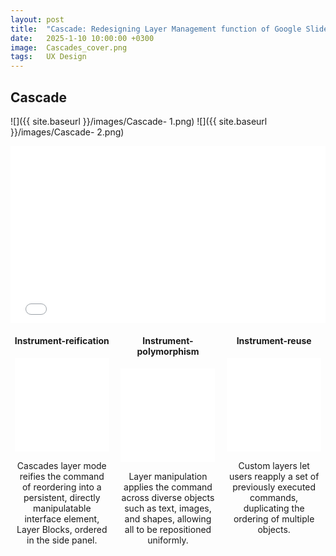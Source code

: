 ```yaml
---
layout: post
title:  "Cascade: Redesigning Layer Management function of Google Slides"
date:   2025-1-10 10:00:00 +0300
image:  Cascades_cover.png
tags:   UX Design
---
```

## Cascade 

![]({{ site.baseurl }}/images/Cascade- 1.png)
![]({{ site.baseurl }}/images/Cascade- 2.png)

 <!-- 总介绍 -->
<div style="position: relative; padding-bottom: 56.25%; height: 0; overflow: hidden; max-width: 100%; width: 100%; margin: 0px 0;">
  <iframe src="//player.bilibili.com/player.html?isOutside=true&aid=114213599123594&bvid=BV126ozYMEhc&cid=29036448606&p=1&high_quality=1" 
          style="position: absolute; top: 0; left: 0; width: 100%; height: 100%;" 
          frameborder="0" 
          scrolling="no" 
          allowfullscreen="true">
  </iframe>
</div>


<style>
  .video-container {
    display: flex;
    flex-wrap: wrap;
    justify-content: space-around;
    gap: 5px; /* 视频间距 */
  }

  .video-item {
    width: 30%;
    text-align: center;
    margin-bottom: -10px;
  }

  @media (max-width: 768px) {
    .video-item {
      width: 100%; 
    }
  }
  iframe {
    width: 100%;
    height: auto;
    max-height: 330px; 
  }
</style>

<div class="video-container">
  <!-- 视频1.1 -->
  <div class="video-item">
    <h4>Instrument-reification</h4>
    <iframe width="100%" height="300" src="//player.bilibili.com/player.html?isOutside=true&aid=114213682944438&bvid=BV1zVozYdEJT&cid=29036576982&p=1&autoplay=1" 
            frameborder="0" allow="accelerometer; autoplay; clipboard-write; encrypted-media; 
            gyroscope; picture-in-picture" allowfullscreen></iframe>
    <p>Cascades layer mode reifies the command of reordering into a persistent, directly manipulatable interface element, Layer Blocks, ordered in the side panel.</p>
  </div>

  <!-- 视频1.2 -->
  <div class="video-item">
    <h4>Instrument-polymorphism</h4>
    <iframe width="100%" height="300" src="//player.bilibili.com/player.html?isOutside=true&aid=114213682944937&bvid=BV1zVozYdEbw&cid=29036448546&p=1&autoplay=1" 
            frameborder="0" allow="accelerometer; autoplay; clipboard-write; encrypted-media; 
            gyroscope; picture-in-picture" allowfullscreen></iframe>
    <p>Layer manipulation applies the command across diverse objects such as text, images, and shapes, allowing all to be repositioned uniformly.</p>
  </div>

  <!-- 视频1.3 -->
  <div class="video-item">
    <h4>Instrument-reuse</h4>
    <iframe width="100%" height="300" src="//player.bilibili.com/player.html?isOutside=true&aid=114213682945438&bvid=BV1zVozYdEF2&cid=29036448555&p=1&autoplay=1" 
            frameborder="0" allow="accelerometer; autoplay; clipboard-write; encrypted-media; 
            gyroscope; picture-in-picture" allowfullscreen></iframe>
    <p>Custom layers let users reapply a set of previously executed commands, duplicating the ordering of multiple objects.</p>
  </div>
</div>


